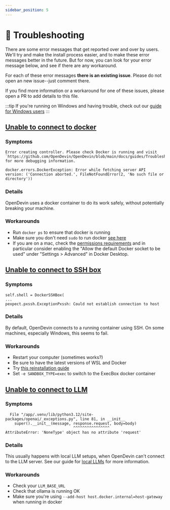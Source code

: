 ```yaml
---
sidebar_position: 5
---
```


# 🚧 Troubleshooting

There are some error messages that get reported over and over by users.
We'll try and make the install process easier, and to make these error messages
better in the future. But for now, you can look for your error message below,
and see if there are any workaround.

For each of these error messages **there is an existing issue**. Please do not
open an new issue--just comment there.

If you find more information or a workaround for one of these issues, please
open a PR to add details to this file.

:::tip
If you're running on Windows and having trouble, check out our [guide for Windows users](troubleshooting/windows)
:::

## [Unable to connect to docker](https://github.com/OpenDevin/OpenDevin/issues/1226)

### Symptoms

```
Error creating controller. Please check Docker is running and visit `https://github.com/OpenDevin/OpenDevin/blob/main/docs/guides/Troubleshooting.md` for more debugging information.
```

```
docker.errors.DockerException: Error while fetching server API version: ('Connection aborted.', FileNotFoundError(2, 'No such file or directory'))
```

### Details

OpenDevin uses a docker container to do its work safely, without potentially breaking your machine.

### Workarounds

* Run `docker ps` to ensure that docker is running
* Make sure you don't need `sudo` to run docker [see here](https://www.baeldung.com/linux/docker-run-without-sudo)
* If you are on a mac, check the [permissions requirements](https://docs.docker.com/desktop/mac/permission-requirements/) and in particular consider enabling the "Allow the default Docker socket to be used" under "Settings > Advanced" in Docker Desktop.

## [Unable to connect to SSH box](https://github.com/OpenDevin/OpenDevin/issues/1156)

### Symptoms

```
self.shell = DockerSSHBox(
...
pexpect.pxssh.ExceptionPxssh: Could not establish connection to host
```

### Details

By default, OpenDevin connects to a running container using SSH. On some machines,
especially Windows, this seems to fail.

### Workarounds

- Restart your computer (sometimes works?)
- Be sure to have the latest versions of WSL and Docker
- Try [this reinstallation guide](https://github.com/OpenDevin/OpenDevin/issues/1156#issuecomment-2064549427)
- Set `-e SANDBOX_TYPE=exec` to switch to the ExecBox docker container

## [Unable to connect to LLM](https://github.com/OpenDevin/OpenDevin/issues/1208)

### Symptoms

```
  File "/app/.venv/lib/python3.12/site-packages/openai/_exceptions.py", line 81, in __init__
    super().__init__(message, response.request, body=body)
                              ^^^^^^^^^^^^^^^^
AttributeError: 'NoneType' object has no attribute 'request'
```

### Details

This usually happens with local LLM setups, when OpenDevin can't connect to the LLM server.
See our guide for [local LLMs](llms/localLLMs) for more information.

### Workarounds

- Check your `LLM_BASE_URL`
- Check that ollama is running OK
- Make sure you're using `--add-host host.docker.internal=host-gateway` when running in docker
